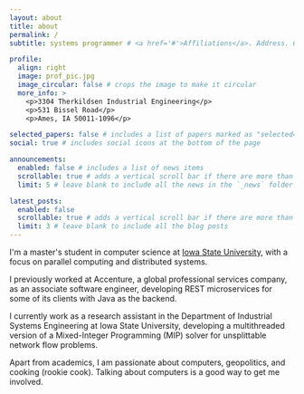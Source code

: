 ```yaml
---
layout: about
title: about
permalink: /
subtitle: systems programmer # <a href='#'>Affiliations</a>. Address. Contacts. Motto. Etc.

profile:
  align: right
  image: prof_pic.jpg
  image_circular: false # crops the image to make it circular
  more_info: >
    <p>3304 Therkildsen Industrial Engineering</p>
    <p>531 Bissel Road</p>
    <p>Ames, IA 50011-1096</p>

selected_papers: false # includes a list of papers marked as "selected={true}"
social: true # includes social icons at the bottom of the page

announcements:
  enabled: false # includes a list of news items
  scrollable: true # adds a vertical scroll bar if there are more than 3 news items
  limit: 5 # leave blank to include all the news in the `_news` folder

latest_posts:
  enabled: false
  scrollable: true # adds a vertical scroll bar if there are more than 3 new posts items
  limit: 3 # leave blank to include all the blog posts
---
```


I'm a master's student in computer science at [Iowa State University](https://iastate.edu), with a focus on parallel computing and distributed systems. 

I previously worked at Accenture, a global professional services company, as an associate software engineer, developing REST microservices for some of its clients with Java as the backend. 

I currently work as a research assistant in the Department of Industrial Systems Engineering at Iowa State University, developing a multithreaded version of a Mixed-Integer Programming (MIP) solver for unsplittable network flow problems.

Apart from academics, I am passionate about computers, geopolitics, and cooking (rookie cook). Talking about computers is a good way to get me involved.
